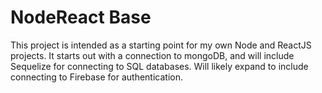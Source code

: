 # NodeReact Base

This project is intended as a starting point for my own Node and ReactJS projects. It starts out with a connection to mongoDB, and will include Sequelize for connecting to SQL databases. Will likely expand to include connecting to Firebase for authentication.